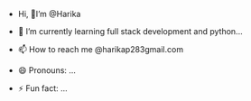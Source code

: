 - Hi, 👋I’m @Harika

- 🌱 I’m currently learning full stack development and python...
  
- 📫 How to reach me @harikap283gmail.com
- 😄 Pronouns: ...
- ⚡ Fun fact: ...

<!---
Haarika78/Haarika78 is a ✨ special ✨ repository because its `README.md` (this file) appears on your GitHub profile.
You can click the Preview link to take a look at your changes.
--->
